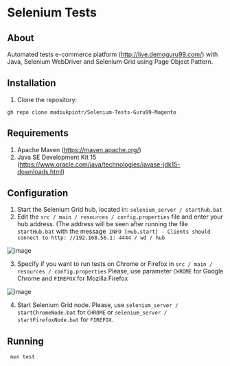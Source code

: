 # Selenium Tests 

## About

Automated tests e-commerce platform (http://live.demoguru99.com/) with Java, Selenium WebDriver and Selenium Grid using Page Object Pattern.

## Installation

1. Clone the repository:
```
gh repo clone madiukpiotr/Selenium-Tests-Guru99-Magento
```

## Requirements
1. Apache Maven (https://maven.apache.org/)
2. Java SE Development Kit 15 (https://www.oracle.com/java/technologies/javase-jdk15-downloads.html)

## Configuration
1. Start the Selenium Grid hub, located in: `selenium_server / starthub.bat`
2. Edit the `src / main / resources / config.properties` file and enter your hub address. (The address will be seen after running the file `startHub.bat` with the message` INFO [Hub.start] - Clients should connect to http: //192.168.56.1: 4444 / wd / hub`

![image](https://user-images.githubusercontent.com/27338826/115952292-6db55b00-a4e5-11eb-93bc-ed4b40e81bbc.png)

3. Specify if you want to run tests on Chrome or Firefox in `src / main / resources / config.properties` Please, use parameter `CHROME` for Google Chrome and `FIREFOX` for Mozilla Firefox

 ![image](https://user-images.githubusercontent.com/27338826/115952151-bf111a80-a4e4-11eb-9f84-30f8091484c5.png)

4. Start Selenium Grid node. Please, use `selenium_server / startChromeNode.bat` for `CHROME` or `selenium_server / startFirefoxNode.bat` for `FIREFOX`.


## Running
``` mvn test```
